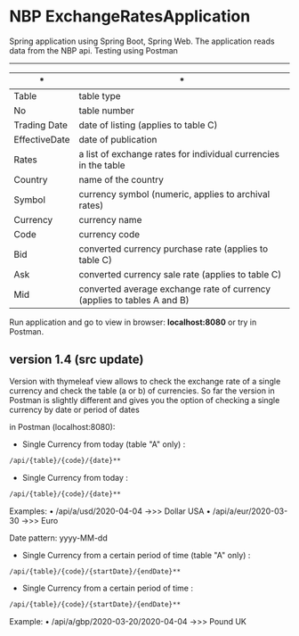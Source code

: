 
# NBP ExchangeRatesApplication 
Spring application using Spring Boot, Spring Web. The application reads data from the NBP api. Testing using Postman 

------------


| * | * |
| ------ | ------ |
| Table | table type |
| No | table number |
| Trading Date | date of listing (applies to table C) |
| EffectiveDate | date of publication |
| Rates | a list of exchange rates for individual currencies in the table |
| Country | name of the country |
| Symbol | currency symbol (numeric, applies to archival rates) |
| Currency | currency name |
| Code | currency code |
| Bid | converted currency purchase rate (applies to table C) |
| Ask |converted currency sale rate (applies to table C)|
| Mid | converted average exchange rate of currency (applies to tables A and B) |



Run application and go to view in browser: **localhost:8080** or try in Postman.

version 1.4 (src update)
------------
 Version with thymeleaf view allows to check the exchange rate of a single currency and check the table (a or b) of currencies. So far the version in Postman is slightly different and gives you the option of checking a single currency by date or period of dates

in Postman (localhost:8080):

* Single Currency from today (table "A" only) : 

```sh
/api/{table}/{code}/{date}**
```

* Single Currency from today  : 

```sh
/api/{table}/{code}/{date}**
```

Examples:
• /api/a/usd/2020-04-04 ->>> Dollar USA 
• /api/a/eur/2020-03-30 ->>> Euro

Date pattern: yyyy-MM-dd

* Single Currency from a certain period of time (table "A" only) : 

```sh
/api/{table}/{code}/{startDate}/{endDate}**  
```

* Single Currency from a certain period of time : 

```sh
/api/{table}/{code}/{startDate}/{endDate}**  
```


 Example:
• /api/a/gbp/2020-03-20/2020-04-04 ->>> Pound UK


